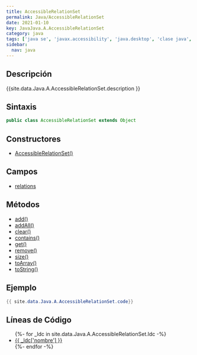 ```yaml
---
title: AccessibleRelationSet
permalink: Java/AccessibleRelationSet
date: 2021-01-10
key: JavaJava.A.AccessibleRelationSet
category: java
tags: ['java se', 'javax.accessibility', 'java.desktop', 'clase java', 'Java 1.3']
sidebar: 
  nav: java
---
```


## Descripción
{{site.data.Java.A.AccessibleRelationSet.description }}

## Sintaxis
~~~java
public class AccessibleRelationSet extends Object
~~~

## Constructores
* [AccessibleRelationSet()](/Java/AccessibleRelationSet/AccessibleRelationSet/)

## Campos
* [relations](/Java/AccessibleRelationSet/relations)

## Métodos
* [add()](/Java/AccessibleRelationSet/add)
* [addAll()](/Java/AccessibleRelationSet/addAll)
* [clear()](/Java/AccessibleRelationSet/clear)
* [contains()](/Java/AccessibleRelationSet/contains)
* [get()](/Java/AccessibleRelationSet/get)
* [remove()](/Java/AccessibleRelationSet/remove)
* [size()](/Java/AccessibleRelationSet/size)
* [toArray()](/Java/AccessibleRelationSet/toArray)
* [toString()](/Java/AccessibleRelationSet/toString)

## Ejemplo
~~~java
{{ site.data.Java.A.AccessibleRelationSet.code}}
~~~

## Líneas de Código
<ul>
{%- for _ldc in site.data.Java.A.AccessibleRelationSet.ldc -%}
   <li>
       <a href="{{_ldc['url'] }}">{{ _ldc['nombre'] }}</a>
   </li>
{%- endfor -%}
</ul>
